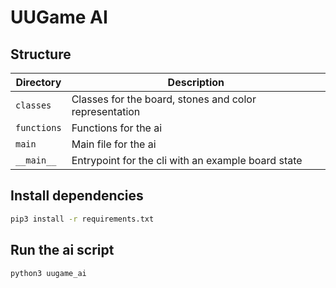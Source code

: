 # UUGame AI

## Structure

| Directory   | Description                                           |
| ----------- | ----------------------------------------------------- |
| `classes`   | Classes for the board, stones and color representation |
| `functions` | Functions for the ai                                  |
| `main`      | Main file for the ai                                  |
| `__main__`  | Entrypoint for the cli with an example board state    |

## Install dependencies
```bash
pip3 install -r requirements.txt
```

## Run the ai script

```bash
python3 uugame_ai
```
